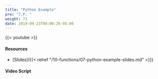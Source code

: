 ```yaml
---
title: "Python Example"
pre: "7.P. "
weight: 71
date: 2019-09-23T00:00:26-05:00
---
```


{{< youtube  >}}

#### Resources

* [Slides]({{< relref "/10-functions/07-python-example-slides.md" >}})

#### Video Script

